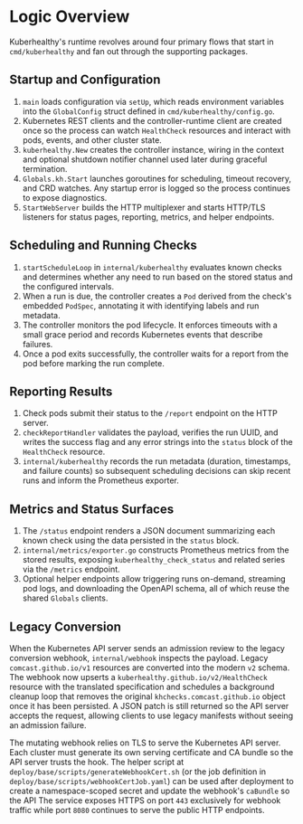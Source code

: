 # Logic Overview

Kuberhealthy's runtime revolves around four primary flows that start in
`cmd/kuberhealthy` and fan out through the supporting packages.

## Startup and Configuration

1. `main` loads configuration via `setUp`, which reads environment variables
   into the `GlobalConfig` struct defined in `cmd/kuberhealthy/config.go`.
2. Kubernetes REST clients and the controller-runtime client are created once
   so the process can watch `HealthCheck` resources and interact with
   pods, events, and other cluster state.
3. `kuberhealthy.New` creates the controller instance, wiring in the context and
   optional shutdown notifier channel used later during graceful termination.
4. `Globals.kh.Start` launches goroutines for scheduling, timeout recovery, and
   CRD watches. Any startup error is logged so the process continues to expose
   diagnostics.
5. `StartWebServer` builds the HTTP multiplexer and starts HTTP/TLS listeners
   for status pages, reporting, metrics, and helper endpoints.

## Scheduling and Running Checks

1. `startScheduleLoop` in `internal/kuberhealthy` evaluates known checks and
   determines whether any need to run based on the stored status and the
   configured intervals.
2. When a run is due, the controller creates a `Pod` derived from the check's
   embedded `PodSpec`, annotating it with identifying labels and run metadata.
3. The controller monitors the pod lifecycle. It enforces timeouts with a small
   grace period and records Kubernetes events that describe failures.
4. Once a pod exits successfully, the controller waits for a report from the pod
   before marking the run complete.

## Reporting Results

1. Check pods submit their status to the `/report` endpoint on the HTTP server.
2. `checkReportHandler` validates the payload, verifies the run UUID, and writes
   the success flag and any error strings into the `status` block of the
   `HealthCheck` resource.
3. `internal/kuberhealthy` records the run metadata (duration, timestamps, and
   failure counts) so subsequent scheduling decisions can skip recent runs and
   inform the Prometheus exporter.

## Metrics and Status Surfaces

1. The `/status` endpoint renders a JSON document summarizing each known check
   using the data persisted in the `status` block.
2. `internal/metrics/exporter.go` constructs Prometheus metrics from the stored
   results, exposing `kuberhealthy_check_status` and related series via the
   `/metrics` endpoint.
3. Optional helper endpoints allow triggering runs on-demand, streaming pod
   logs, and downloading the OpenAPI schema, all of which reuse the shared
   `Globals` clients.

## Legacy Conversion

When the Kubernetes API server sends an admission review to the legacy
conversion webhook, `internal/webhook` inspects the payload. Legacy
`comcast.github.io/v1` resources are converted into the modern `v2` schema. The
webhook now upserts a `kuberhealthy.github.io/v2/HealthCheck` resource with the
translated specification and schedules a background cleanup loop that removes
the original `khchecks.comcast.github.io` object once it has been persisted. A
JSON patch is
still returned so the API server accepts the request, allowing clients to use
legacy manifests without seeing an admission failure.

The mutating webhook relies on TLS to serve the Kubernetes API server. Each
cluster must generate its own serving certificate and CA bundle so the API
server trusts the hook. The helper script at
`deploy/base/scripts/generateWebhookCert.sh` (or the job definition in
`deploy/base/scripts/webhookCertJob.yaml`) can be used after deployment to
create a namespace-scoped secret and update the webhook's `caBundle` so the API
The service exposes HTTPS on port `443` exclusively for webhook traffic while
port `8080` continues to serve the public HTTP endpoints.
